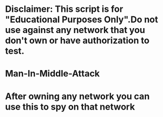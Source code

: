 # Disclaimer: This script is for "Educational Purposes Only".Do not use against any network that you don't own or have authorization to test.
# Man-In-Middle-Attack
# After owning any network you can use this to spy on that network
